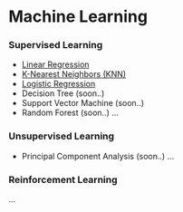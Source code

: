 # Machine Learning

### Supervised Learning
- [Linear Regression](https://github.com/isfanazhabil/learn-machine-learning/tree/master/Linear%20Regression)
- [K-Nearest Neighbors (KNN)](https://github.com/isfanazhabil/learn-machine-learning/tree/master/KNN)
- [Logistic Regression](https://github.com/isfanazhabil/learn-machine-learning/tree/master/Logistic%20Regression)
- Decision Tree (soon..)
- Support Vector Machine (soon..)
- Random Forest (soon..)
...

### Unsupervised Learning
- Principal Component Analysis (soon..)
...

### Reinforcement Learning
...
